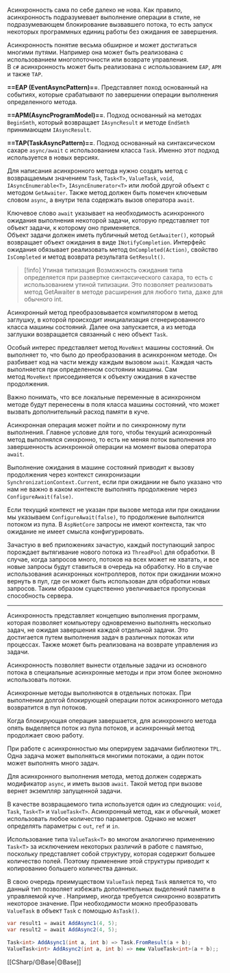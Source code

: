 Асинхронность сама по себе далеко не нова. Как правило, асинхронность подразумевает выполнение операции в стиле, не подразумевающем блокирование вызвавшего потока,
то есть запуск некоторых программных единиц работы без ожидания ее завершения.

Асинхронность понятие весьма обширное и может достигаться многими путями. Например она может быть реализована с использованием многопоточности или возврате управления.  
В `c#` асинхронность может быть реализована с использованием `EAP`,  `APM` и также `TAP`.

**==EAP (EventAsyncPattern)==**. Представляет поход основанный на событиях, которые срабатывают по завершении операции выполнения определенного метода.

**==APM(AsyncProgramModel)==**. Подход основанный на методах `BeginSmth`, который
возвращает `IAsyncResult` и методе `EndSmth` принимающем `IAsyncResult`. 

**==TAP(TaskAsyncPattern)==**. Подход основанный на синтаксическом сахаре `async/await`
с использованием класса `Task`. Именно этот подход используется в новых версиях.

Для написания асинхронного метода нужно создать метод с возвращаемым значением 
`Task`, `Task<T>`, `ValueTask`, `void`, `IAsyncEnumerable<T>`, `IAsyncEnumerator<T>` или
любой другой объект с методом `GetAwaiter`. Также метод должен быть помечен
ключевым словом `async`, а внутри тела содержать вызов оператора `await`.

Ключевое слово `await` указывает на необходимость асинхронного ожидания выполнения некоторой задачи, которую представляет тот объект задачи, к которому оно применяется.  
Объект задачи должен иметь публичный метод `GetAwaiter()`, который возвращает объект ожидания в виде `INotifyCompletion`. Интерфейс ожидания обязывает реализовать метод `OnCompleted(Action)`, свойство `IsCompleted` и метод возврата результата `GetResult()`.

>[!info] Утиная типизация
>Возможность ожидания типа определяется при развертке синтаксического сахара,
> то есть с использованием утиной типизации. Это позволяет реализовать метод GetAwaiter в методе расширения для любого типа, даже для обычного int.


Асинхронный метод преобразовывается компилятором в метод заглушку, в которой происходит инициализация сгенерированного класса машины состояний. Далее она
запускается, а из метода заглушки возвращается связанный с нею объект `Тask`.  
  
Особый интерес представляет метод `MoveNext` машины состояний. Он выполняет то, что было до преобразования в асинхронном методе. Он разбивает код на части между каждым вызовом `await`. Каждая часть выполняется при определенном состоянии машины. Сам метод `MoveNext` присоединяется к объекту ожидания в качестве продолжения.

Важно понимать, что все локальные переменные в асинхронном методе будут перенесены
в поля класса машины состояний, что может вызвать дополнительный расход памяти в куче.

Асинхронная операция может пойти и по синхронному пути выполнения. Главное условие для того, чтобы текущий асинхронный метод выполнялся синхронно, то есть не меняя поток выполнения это завершенность асинхронной операции на момент вызова оператора `await`.

Выполнение ожидания в машине состояний приводит к вызову продолжения через контекст синхронизации `SynchronizationContext.Current`, если при ожидании не было указано что нам не важно в каком контексте выполнять продолжение через `ConfigureAwait(false)`.

Если текущий контекст не указан при вызове метода или при ожидании мы указываем `ConfigureAwait(false)`, то продолжение выполнится потоком из пула. В `AspNetCore` запросы не имеют контекста, так что ожидание не имеет смысла конфигурировать.

Зачастую в веб приложениях зачастую, каждый поступающий запрос порождает вытягивание нового потока из `ThreadPool` для обработки. В случае, когда запросов
много, потоков на всех может не хватать, и все новые запросы будут ставиться в очередь
на обработку. Но в случае использования асинхронных контроллеров, поток при ожидании можно вернуть в пул, где он может быть использован для обработки новых запросов.
Таким образом существенно увеличивается пропускная способность сервера.

---

Асинхронность представляет концепцию выполнения программ, которая позволяет компьютеру одновременно выполнять несколько задач, не ожидая завершения каждой отдельной задачи. Это достигается путем выполнения задач в различных потоках или процессах. Также может быть реализована на возврате управления из задачи.

Асинхронность позволяет вынести отдельные задачи из основного потока в специальные асинхронные методы и при этом более экономно использовать потоки. 

Асинхронные методы выполняются в отдельных потоках. При выполнении долгой блокирующей операции поток асинхронного метода возвратится в пул потоков.

Когда блокирующая операция завершается, для асинхронного метода опять выделяется поток из пула потоков, и асинхронный метод продолжает свою работу.

При работе с асинхронностью мы оперируем задачами библиотеки `TPL`. Одна задача может выполняться многими потоками, а один поток может выполнять много задач.

Для асинхронного выполнения метода, метод должен содержать модификатор `async`, и иметь вызов `await`. Такой метод при вызове вернет экземпляр запущенной задачи.

В качестве возвращаемого типа используется один из следующих: `void`, `Task`, `Task<T>` и `ValueTask<T>`. Асинхронный метод, как и обычный, может использовать любое количество параметров. Однако не может определять параметры с `out`, `ref` и `in`.

Использование типа `ValueTask<T>` во многом аналогично применению `Task<T>` за исключением некоторых различий в работе с памятью, поскольку представляет собой структуру, которая содержит большее количество полей. Поэтому применение этой структуры приводит к копированию большего количества данных.

В свою очередь преимуществом `ValueTask` перед `Task` является то, что данный тип позволяет избежать дополнительных выделений памяти в управляемой куче . Например, иногда требуется синхронно возвратить некоторое значение. При необходимости можно преобразовать `ValueTask` в объект `Task` с помощью `AsTask()`.

```c#
var result1 = await AddAsync1(4, 5);
var result2 = await AddAsync2(4, 5);
 
Task<int> AddAsync1(int a, int b) => Task.FromResult(a + b);
ValueTask<int> AddAsync2(int a, int b) => new ValueTask<int>(a + b);;
```

[[СSharp/🟡Base|🟡Base]]